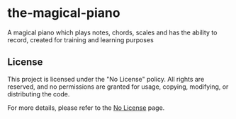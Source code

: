 # the-magical-piano
A magical piano which plays notes, chords, scales and has the ability to record, created for training and learning purposes

## License

This project is licensed under the "No License" policy. All rights are reserved, and no permissions are granted for usage, copying, modifying, or distributing the code.

For more details, please refer to the [No License](https://choosealicense.com/no-permission/) page.
